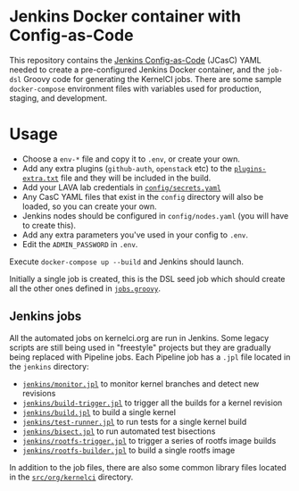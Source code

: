 Jenkins Docker container with Config-as-Code
============================================

This repository contains the [Jenkins
Config-as-Code](https://www.jenkins.io/projects/jcasc/) (JCasC) YAML needed to
create a pre-configured Jenkins Docker container, and the `job-dsl` Groovy code
for generating the KernelCI jobs.  There are some sample `docker-compose`
environment files with variables used for production, staging, and development.

Usage
=====

* Choose a `env-*` file and copy it to `.env`, or create your own.
* Add any extra plugins (`github-auth`, `openstack` etc) to the
  [`plugins-extra.txt`](plugins-extra.txt) file and they will be included in
  the build.
* Add your LAVA lab credentials in [`config/secrets.yaml`](config/secrets.yaml)
* Any CasC YAML files that exist in the `config` directory will also be
  loaded, so you can create your own.
* Jenkins nodes should be configured in `config/nodes.yaml` (you will have to
  create this).
* Add any extra parameters you've used in your config to `.env`.
* Edit the `ADMIN_PASSWORD` in `.env`.

Execute `docker-compose up --build` and Jenkins should launch.

Initially a single job is created, this is the DSL seed job which should create
all the other ones defined in [`jobs.groovy`](jobs.groovy).

## Jenkins jobs

All the automated jobs on kernelci.org are run in Jenkins.  Some legacy scripts
are still being used in "freestyle" projects but they are gradually being
replaced with Pipeline jobs.  Each Pipeline job has a `.jpl` file located in
the `jenkins` directory:

* [`jenkins/monitor.jpl`](https://github.com/kernelci/kernelci-jenkins/tree/master/jobs/monitor.jpl) to monitor kernel branches and detect new revisions
* [`jenkins/build-trigger.jpl`](https://github.com/kernelci/kernelci-jenkins/tree/master/jobs/build-trigger.jpl) to trigger all the builds for a kernel revision
* [`jenkins/build.jpl`](https://github.com/kernelci/kernelci-jenkins/tree/master/jobs/build.jpl) to build a single kernel
* [`jenkins/test-runner.jpl`](https://github.com/kernelci/kernelci-jenkins/tree/master/jobs/test-runner.jpl) to run tests for a single kernel build
* [`jenkins/bisect.jpl`](https://github.com/kernelci/kernelci-jenkins/tree/master/jobs/bisect.jpl) to run automated test bisections
* [`jenkins/rootfs-trigger.jpl`](https://github.com/kernelci/kernelci-jenkins/tree/master/jobs/rootfs-trigger.jpl) to trigger a series of rootfs image builds
* [`jenkins/rootfs-builder.jpl`](https://github.com/kernelci/kernelci-jenkins/tree/master/jobs/rootfs-builder.jpl) to build a single rootfs image

In addition to the job files, there are also some common library files located
in the
[`src/org/kernelci`](https://github.com/kernelci/kernelci-core/tree/master/src/org/kernelci)
directory.
